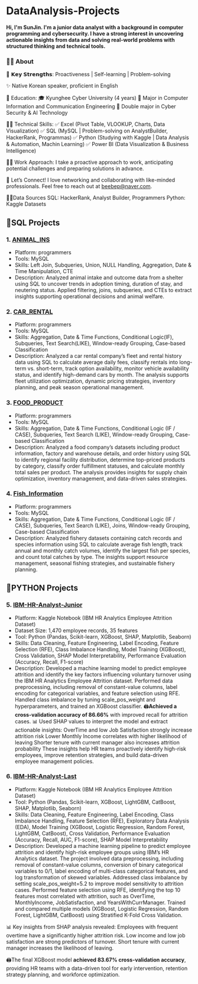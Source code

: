 # DataAnalysis-Projects

**Hi, I'm SunJin. I'm a junior data analyst with a background in computer programming and cybersecurity. I have a strong interest in uncovering actionable insights from data and solving real-world problems with structured thinking and technical tools.**

### 👨‍💻 About

📍 𝗞𝗲𝘆 𝗦𝘁𝗿𝗲𝗻𝗴𝘁𝗵𝘀: Proactiveness | Self-learning | Problem-solving

✨ Native Korean speaker, proficient in English

🏫 Education: 🎓 Kyunghee Cyber University (4 years) 📕 Major in Computer Information and Communication Engineering 📕 Double major in Cyber Security & AI Technology

👩‍💻 Technical Skills: ✅ Excel (Pivot Table, VLOOKUP, Charts, Data Visualization) ✅ SQL (MySQL | Problem-solving on AnalystBuilder, HackerRank, Programmas) ✅ Python (Studying with Kaggle | Data Analysis & Automation, Machin Learning) ✅ Power BI (Data Visualization & Business Intelligence)

🏃‍♂️ Work Approach: I take a proactive approach to work, anticipating potential challenges and preparing solutions in advance.

👋 Let’s Connect! I love networking and collaborating with like-minded professionals. Feel free to reach out at [beebep@naver.com](mailto:beebep@naver.com).

👩‍💻Data Sources SQL: HackerRank, Analyst Builder, Programmers Python: Kaggle Datasets


## 📌SQL Projects
### **1. [ANIMAL_INS](https://github.com/JINNYLOG/DataAnalysis-Projects/blob/main/ANIMAL_INS.sql)**
- Platform: programmers
- Tools: MySQL
- Skills: Left Join, Subqueries, Union, NULL Handling, Aggregation, Date & Time Manipulation, CTE
- Description: Analyzed animal intake and outcome data from a shelter using SQL to uncover trends in adoption timing, duration of stay, and neutering status. Applied filtering, joins, subqueries, and CTEs to extract insights supporting operational decisions and animal welfare.

### **2. [CAR_RENTAL](https://github.com/JINNYLOG/DataAnalysis-🗂️Projects/blob/main/CAR_RENTAL_COMPANY_CAR.sql)**
- Platform: programmers
- Tools: MySQL
- Skills: Aggregation, Date & Time Functions, Conditional Logic(IF), Subqueries, Text Search(LIKE), Window-ready Grouping, Case-based Classification
- Description: Analyzed a car rental company’s fleet and rental history data using SQL to calculate average daily fees, classify rentals into long-term vs. short-term, track option availability, monitor vehicle availability status, and identify high-demand cars by month. The analysis supports fleet utilization optimization, dynamic pricing strategies, inventory planning, and peak season operational management.

### **3. [FOOD_PRODUCT](https://github.com/JINNYLOG/DataAnalysis-Projects/blob/main/FOOD_PRODUCT.sql)**
- Platform: programmers
- Tools: MySQL
- Skills: Aggregation, Date & Time Functions, Conditional Logic (IF / CASE), Subqueries, Text Search (LIKE), Window-ready Grouping, Case-based Classification
- Description: Analyzed a food company’s datasets including product information, factory and warehouse details, and order history using SQL to identify regional facility distribution, determine top-priced products by category, classify order fulfillment statuses, and calculate monthly total sales per product. The analysis provides insights for supply chain optimization, inventory management, and data-driven sales strategies.

### **4. [Fish_Information](https://github.com/JINNYLOG/DataAnalysis-Projects/blob/main/Fish_information.sql)**
- Platform: programmers
- Tools: MySQL
- Skills: Aggregation, Date & Time Functions, Conditional Logic (IF / CASE), Subqueries, Text Search (LIKE), Joins, Window-ready Grouping, Case-based Classification
- Description: Analyzed fishery datasets containing catch records and species information using SQL to calculate average fish length, track annual and monthly catch volumes, identify the largest fish per species, and count total catches by type. The insights support resource management, seasonal fishing strategies, and sustainable fishery planning.

## 📌PYTHON Projects
### **5. [IBM-HR-Analyst-Junior](https://github.com/JINNYLOG/DataAnalysis-Projects/blob/main/IBM-HR-Analyst-Junior.ipynb)**

- Platform: Kaggle Notebook (IBM HR Analytics Employee Attrition Dataset)
- Dataset Size: 1,470 employee records, 35 features
- Tool: Python (Pandas, Scikit-learn, XGBoost, SHAP, Matplotlib, Seaborn)
- Skills: Data Cleaning, Feature Engineering, Label Encoding, Feature Selection (RFE), Class Imbalance Handling, Model Training (XGBoost), Cross Validation, SHAP Model Interpretability, Performance Evaluation (Accuracy, Recall, F1-score)
- Description: 
Developed a machine learning model to predict employee attrition and identify the key factors influencing voluntary turnover using the IBM HR Analytics Employee Attrition dataset. Performed data preprocessing, including removal of constant-value columns, label encoding for categorical variables, and feature selection using RFE. Handled class imbalance by tuning scale_pos_weight and hyperparameters, and trained an XGBoost classifier.
🖨️**Achieved a cross-validation accuracy of 86.66%** with improved recall for attrition cases.
📊 Used SHAP values to interpret the model and extract actionable insights:
OverTime and low Job Satisfaction strongly increase attrition risk
Lower Monthly Income correlates with higher likelihood of leaving
Shorter tenure with current manager also increases attrition probability
These insights help HR teams proactively identify high-risk employees, improve retention strategies, and build data-driven employee management policies.

### **6. [IBM-HR-Analyst-Last](https://github.com/JINNYLOG/DataAnalysis-Projects/blob/main/IBM-HR-Analyst-Last.ipynb)**

- Platform: Kaggle Notebook (IBM HR Analytics Employee Attrition Dataset)
- Tool: Python (Pandas, Scikit-learn, XGBoost, LightGBM, CatBoost, SHAP, Matplotlib, Seaborn)
- Skills: Data Cleaning, Feature Engineering, Label Encoding, Class Imbalance Handling, Feature Selection (RFE), Exploratory Data Analysis (EDA), Model Training (XGBoost, Logistic Regression, Random Forest, LightGBM, CatBoost), Cross Validation, Performance Evaluation (Accuracy, Recall, AUC, F1-score), SHAP Model Interpretability
- Description: 
Developed a machine learning pipeline to predict employee attrition and identify high-risk employee groups using IBM’s HR Analytics dataset.
The project involved data preprocessing, including removal of constant-value columns, conversion of binary categorical variables to 0/1, label encoding of multi-class categorical features, and log transformation of skewed variables.
Addressed class imbalance by setting scale_pos_weight=5.2 to improve model sensitivity to attrition cases.
Performed feature selection using RFE, identifying the top 10 features most correlated with attrition, such as OverTime, MonthlyIncome, JobSatisfaction, and YearsWithCurrManager.
Trained and compared multiple models (XGBoost, Logistic Regression, Random Forest, LightGBM, CatBoost) using Stratified K-Fold Cross Validation.

📊 Key insights from SHAP analysis revealed: 
Employees with frequent overtime have a significantly higher attrition risk.
Low income and low job satisfaction are strong predictors of turnover.
Short tenure with current manager increases the likelihood of leaving.

🖨️The final XGBoost model **achieved 83.67% cross-validation accuracy**, providing HR teams with a data-driven tool for early intervention, retention strategy planning, and workforce optimization.
